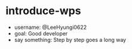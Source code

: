 # introduce-wps

- username: @LeeHyungi0622 
- goal: Good developer
- say something: Step by step goes a long way 
